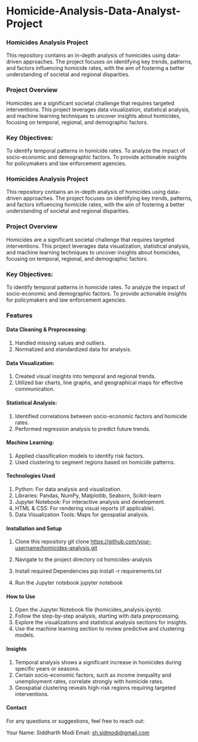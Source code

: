 # Homicide-Analysis-Data-Analyst-Project

### Homicides Analysis Project
This repository contains an in-depth analysis of homicides using data-driven approaches. The project focuses on identifying key trends, patterns, and factors influencing homicide rates, with the aim of fostering a better understanding of societal and regional disparities.

### Project Overview
Homicides are a significant societal challenge that requires targeted interventions. This project leverages data visualization, statistical analysis, and machine learning techniques to uncover insights about homicides, focusing on temporal, regional, and demographic factors.

### Key Objectives:
To identify temporal patterns in homicide rates.
To analyze the impact of socio-economic and demographic factors.
To provide actionable insights for policymakers and law enforcement agencies.

### Homicides Analysis Project
This repository contains an in-depth analysis of homicides using data-driven approaches. The project focuses on identifying key trends, patterns, and factors influencing homicide rates, with the aim of fostering a better understanding of societal and regional disparities.

### Project Overview
Homicides are a significant societal challenge that requires targeted interventions. This project leverages data visualization, statistical analysis, and machine learning techniques to uncover insights about homicides, focusing on temporal, regional, and demographic factors.

### Key Objectives:
To identify temporal patterns in homicide rates.
To analyze the impact of socio-economic and demographic factors.
To provide actionable insights for policymakers and law enforcement agencies.

### Features
#### Data Cleaning & Preprocessing:

1. Handled missing values and outliers.
2. Normalized and standardized data for analysis.

#### Data Visualization:

1. Created visual insights into temporal and regional trends.
2. Utilized bar charts, line graphs, and geographical maps for effective communication.

#### Statistical Analysis:

1. Identified correlations between socio-economic factors and homicide rates.
2. Performed regression analysis to predict future trends.

#### Machine Learning:

1. Applied classification models to identify risk factors.
2. Used clustering to segment regions based on homicide patterns.

#### Technologies Used
1. Python: For data analysis and visualization.
2. Libraries: Pandas, NumPy, Matplotlib, Seaborn, Scikit-learn
3. Jupyter Notebook: For interactive analysis and development.
4. HTML & CSS: For rendering visual reports (if applicable).
5. Data Visualization Tools:
   Maps for geospatial analysis.

#### Installation and Setup
1. Clone this repository
   git clone https://github.com/your-username/homicides-analysis.git

2. Navigate to the project directory
   cd homicides-analysis

3. Install required Dependencies
   pip install -r requirements.txt

4. Run the Jupyter notebook
   jupyter notebook

#### How to Use
1. Open the Jupyter Notebook file (homicides_analysis.ipynb).
2. Follow the step-by-step analysis, starting with data preprocessing.
3. Explore the visualizations and statistical analysis sections for insights.
4. Use the machine learning section to review predictive and clustering models.

#### Insights
1. Temporal analysis shows a significant increase in homicides during specific years or seasons.
2. Certain socio-economic factors, such as income inequality and unemployment rates, correlate strongly with homicide rates.
3. Geospatial clustering reveals high-risk regions requiring targeted interventions.

#### Contact
For any questions or suggestions, feel free to reach out:

Your Name: Siddharth Modi
Email: sh.sidmodi@gmail.com
